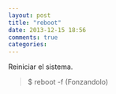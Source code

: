 ```yaml
---
layout: post
title: "reboot"
date: 2013-12-15 18:56
comments: true
categories: 
---
```

Reiniciar el sistema.

>$ reboot -f (Fonzandolo)


